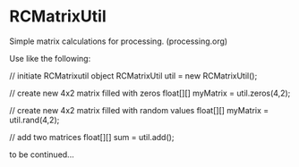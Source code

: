 # RCMatrixUtil
Simple matrix calculations for processing. (processing.org)

Use like the following:
  
  // initiate RCMatrixutil object
  RCMatrixUtil util = new RCMatrixUtil();
  
  // create new 4x2 matrix filled with zeros
  float[][] myMatrix = util.zeros(4,2);
  
  // create new 4x2 matrix filled with random values
  float[][] myMatrix = util.rand(4,2);
  
  // add two matrices
  float[][] sum = util.add();
  
  to be continued...
